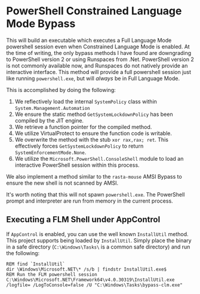 # PowerShell Constrained Language Mode Bypass

This will build an executable which executes a Full Language Mode powershell session even when Constrained Language Mode is enabled. At the time of writing, the only bypass methods I have found are downgrading to PowerShell version 2 or using Runspaces from .Net. PowerShell version 2 is not commonly available now, and Runspaces do not natively provide an interactive interface. This method will provide a full powershell session just like running `powershell.exe`, but will *always* be in Full Language Mode.

This is accomplished by doing the following:

1. We reflectively load the internal `SystemPolicy` class within `System.Management.Automation`
2. We ensure the static method `GetSystemLockdownPolicy` has been compiled by the JIT engine.
3. We retrieve a function pointer for the compiled method.
4. We utilize VirtualProtect to ensure the function code is writable.
5. We overwrite the method with the stub `xor rax,rax; ret`. This effectively forces `GetSystemLockdownPolicy` to return `SystemEnforcementMode.None`.
6. We utilize the `Microsoft.PowerShell.ConsoleShell` module to load an interactive PowerShell session within this process.

We also implement a method similar to the `rasta-mouse` AMSI Bypass to ensure the new shell is not scanned by AMSI.

It's worth noting that this will not spawn `powershell.exe`. The PowerShell prompt and interpreter are run from memory in the current process.

## Executing a FLM Shell under AppControl

If `AppControl` is enabled, you can use the well known `InstallUtil` method. This project supports being loaded by `InstallUtil`. Simply place the binary in a safe directory (`C:\Windows\Tasks\` is a common safe directory) and run the following:

```batch
REM find `InstallUtil`
dir \Windows\Microsoft.NET\* /s/b | findstr InstallUtil.exe$
REM Run the FLM powershell session
C:\Windows\Microsoft.NET\Framework64\v4.0.30319\InstallUtil.exe /logfile= /LogToConsole=false /U "C:\Windows\Tasks\bypass-clm.exe"
```